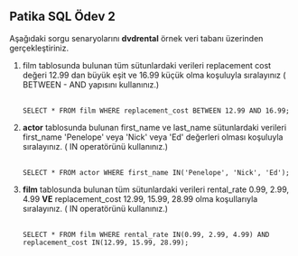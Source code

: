 Patika SQL Ödev 2
--
Aşağıdaki sorgu senaryolarını <b>dvdrental</b> örnek veri tabanı üzerinden gerçekleştiriniz.
<ol>
<li>film tablosunda bulunan tüm sütunlardaki verileri replacement cost değeri 12.99 dan büyük eşit ve 16.99 küçük olma koşuluyla sıralayınız ( BETWEEN - AND yapısını kullanınız.)</li><br/>
  
  
```
SELECT * FROM film WHERE replacement_cost BETWEEN 12.99 AND 16.99;
```
  <li><b>actor</b> tablosunda bulunan first_name ve last_name sütunlardaki verileri first_name 'Penelope' veya 'Nick' veya 'Ed' değerleri olması koşuluyla sıralayınız. ( IN operatörünü kullanınız.)</li><br/>
  
```
SELECT * FROM actor WHERE first_name IN('Penelope', 'Nick', 'Ed');
```
  
  <li><b>film</b> tablosunda bulunan tüm sütunlardaki verileri rental_rate 0.99, 2.99, 4.99 <b>VE</b> replacement_cost 12.99, 15.99, 28.99 olma koşullarıyla sıralayınız. ( IN operatörünü kullanınız.)</li><br/>
  
```
SELECT * FROM film WHERE rental_rate IN(0.99, 2.99, 4.99) AND replacement_cost IN(12.99, 15.99, 28.99);
```
</ol>

